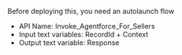 Before deploying this, you need an autolaunch flow
- API Name: Invoke_Agentforce_For_Sellers
- Input text variables: RecordId + Context
- Output text variable: Response

